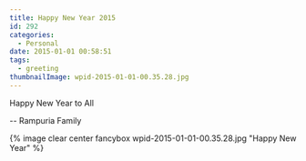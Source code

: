 ```yaml
---
title: Happy New Year 2015
id: 292
categories:
  - Personal
date: 2015-01-01 00:58:51
tags:
  - greeting
thumbnailImage: wpid-2015-01-01-00.35.28.jpg
---
```

Happy New Year to All

-- Rampuria Family
<!--more -->
{% image clear center fancybox wpid-2015-01-01-00.35.28.jpg "Happy New Year" %}

